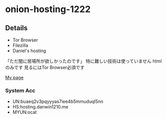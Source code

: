 # onion-hosting-1222

## Details

- Tor Browser
- Filezilla
- Daniel's hosting

「ただ闇に居場所が欲しかったのです」
特に難しい技術は使っていません
htmlのみです
見るにはTor Browser必須です

[My page](http://buaeq2v3pqyyyas7iee4b5mmuduql5nnajwy5rloofpyfwq265sksoad.onion/onion-hosting-1222/)

### System Acc

- UN:buaeq2v3pqyyyas7iee4b5mmuduql5nn
- HS:hosting.danwin1210.me
- MYUN:ocat